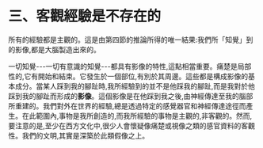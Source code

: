 # 三、客觀經驗是不存在的
所有的經驗都是主觀的。這是由第四節的推論所得的唯一結果:我們所「知覺」到的影像,都是大腦製造出來的。

一切知覺---一切有意識的知覺---都具有影像的特性,這點相當重要。痛楚是局部性的,它有開始和結束。它發生於一個部位,有別於其周邊。這些都是構成影像的基本成分。當某人踩到我的腳趾時,我所經驗到的並不是他踩我的腳趾,而是我對於他踩到我的腳趾而形成的**影像**。這個影像是在他踩到我之後,由神經傳達至我的腦部所重建的。我們對外在世界的經驗,總是透過特定的感覺器官和神經傳達途徑而產生。在此範圍內,事物是我所創造的,而我所經驗的事物是主觀的,非客觀的。然而,要注意的是,至少在西方文化中,很少人會懷疑像痛楚或視像之類的感官資料的客觀性。我們的文明,其實是深築於此類假像之上。
